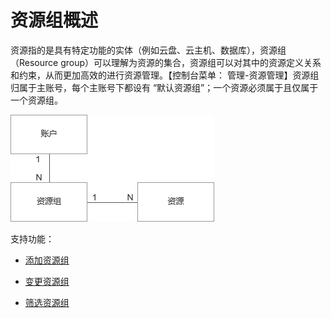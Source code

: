 # 资源组概述

资源指的是具有特定功能的实体（例如云盘、云主机、数据库），资源组（Resource group）可以理解为资源的集合，资源组可以对其中的资源定义关系和约束，从而更加高效的进行资源管理。【控制台菜单： 管理-资源管理】资源组归属于主账号，每个主账号下都设有 “默认资源组”；一个资源必须属于且仅属于一个资源组。

![sdsd](../../../../../image/Elastic-Compute/Virtual-Machine/1.png)

支持功能：

- [添加资源组](https://github.com/wangbaohan/cn/blob/wangbaohan-patch-1/documentation/Elastic-Compute/Virtual-Machines/Operation-Guide/Resource-Groups/Add-Resource-Groups.md)

- [变更资源组](https://github.com/wangbaohan/cn/blob/wangbaohan-patch-1/documentation/Elastic-Compute/Virtual-Machines/Operation-Guide/Resource-Groups/Change-Resource-Groups.md)

- [筛选资源组](https://github.com/wangbaohan/cn/blob/wangbaohan-patch-1/documentation/Elastic-Compute/Virtual-Machines/Operation-Guide/Resource-Groups/Filter-Resource-Groups.md)
